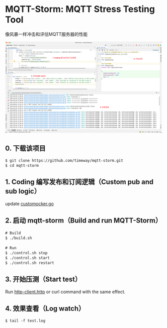 # MQTT-Storm: MQTT Stress Testing Tool

像风暴一样冲击和评估MQTT服务器的性能

![效果展示](README.png)


## 0. 下载该项目

```shell
$ git clone https://github.com/timeway/mqtt-storm.git
$ cd mqtt-storm
```

## 1. Coding 编写发布和订阅逻辑（Custom pub and sub logic）

update [customocker.go](internal/customocker/customocker.go)

## 2. 启动 mqtt-storm（Build and run MQTT-Storm）

```shell
# Build
$ ./build.sh

# Run
$ ./control.sh stop
$ ./control.sh start
$ ./control.sh restart
```

## 3. 开始压测（Start test）

Run [http-client.http](http-client.http) or curl command with the same effect.

## 4. 效果查看（Log watch）

```shell
$ tail -f test.log
```
